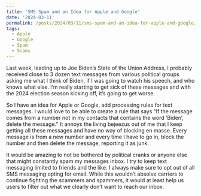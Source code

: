 ```yaml
---
title: 'SMS Spam and an Idea for Apple and Google'
date: '2024-03-11'
permalink: /posts/2024/03/11/sms-spam-and-an-idea-for-apple-and-google/index.html
tags:
  - Apple
  - Google
  - Spam
  - Scams
---
```


Last week, leading up to Joe Biden’s State of the Union Address, I probably received close to 3 dozen text messages from various political groups asking me what I think of Biden, if I was going to watch his speech, and who knows what else. I’m really starting to get sick of these messages and with the 2024 election season kicking off, it’s going to get worse.
<!-- excerpt -->

So I have an idea for Apple or Google, add processing rules for text messages. I would love to be able to create a rule that says “If the message comes from a number not in my contacts that contains the word ’Biden’, delete the message.” It annoys the living bejeezus out of me that I keep getting all these messages and have no way of blocking en masse. Every message is from a new number and every time I have to go in, block the number and then delete the message, reporting it as junk.

It would be amazing to not be bothered by political cranks or anyone else that might constantly spam my messages inbox. I try to keep text messaging limited to friends and the like. I always make sure to opt out of all SMS messaging opting for email. While this wouldn’t absolve carriers to continue fighting the scammers and spammers, it would at least help us users to filter out what we clearly don’t want to reach our inbox.